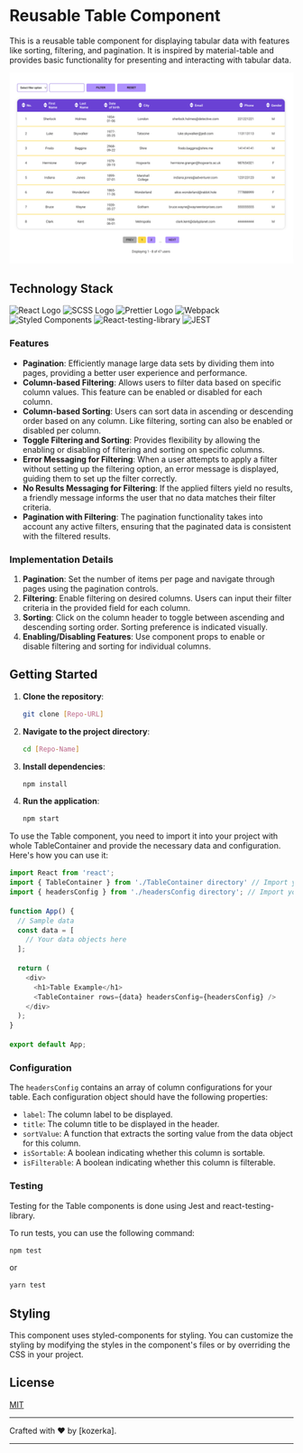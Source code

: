 
# Reusable Table Component

This is a reusable table component for displaying tabular data with features like sorting, filtering, and pagination. It is inspired by material-table and provides basic functionality for presenting and interacting with tabular data.

<p align="center">
  <img src="./src/assets/img/mock1.png" alt="Screenshot of app" width="800px">
</p>

## Technology Stack

![React Logo](https://img.shields.io/badge/React-61DAFB.svg?style=for-the-badge&logo=React&logoColor=black) ![SCSS Logo](https://img.shields.io/badge/ESLint-4B32C3.svg?style=for-the-badge&logo=ESLint&logoColor=white) ![Prettier Logo](https://img.shields.io/badge/Prettier-F7B93E.svg?style=for-the-badge&logo=Prettier&logoColor=black) ![Webpack](https://img.shields.io/badge/Webpack-8DD6F9.svg?style=for-the-badge&logo=Webpack&logoColor=black) ![Styled Components](https://img.shields.io/badge/styledcomponents-DB7093.svg?style=for-the-badge&logo=styled-components&logoColor=white) ![React-testing-library](https://img.shields.io/badge/Testing%20Library-E33332.svg?style=for-the-badge&logo=Testing-Library&logoColor=white) ![JEST](https://img.shields.io/badge/Jest-C21325.svg?style=for-the-badge&logo=Jest&logoColor=white)

### Features
- **Pagination**: Efficiently manage large data sets by dividing them into pages, providing a better user experience and performance.
- **Column-based Filtering**: Allows users to filter data based on specific column values. This feature can be enabled or disabled for each column.
- **Column-based Sorting**: Users can sort data in ascending or descending order based on any column. Like filtering, sorting can also be enabled or disabled per column.
- **Toggle Filtering and Sorting**: Provides flexibility by allowing the enabling or disabling of filtering and sorting on specific columns.
- **Error Messaging for Filtering**: When a user attempts to apply a filter without setting up the filtering option, an error message is displayed, guiding them to set up the filter correctly.
- **No Results Messaging for Filtering**: If the applied filters yield no results, a friendly message informs the user that no data matches their filter criteria.
- **Pagination with Filtering**: The pagination functionality takes into account any active filters, ensuring that the paginated data is consistent with the filtered results.

### Implementation Details
1. **Pagination**: Set the number of items per page and navigate through pages using the pagination controls.
2. **Filtering**: Enable filtering on desired columns. Users can input their filter criteria in the provided field for each column.
3. **Sorting**: Click on the column header to toggle between ascending and descending sorting order. Sorting preference is indicated visually.
4. **Enabling/Disabling Features**: Use component props to enable or disable filtering and sorting for individual columns.

## Getting Started

1. **Clone the repository**:
   ```bash
   git clone [Repo-URL]
   ```

2. **Navigate to the project directory**:
   ```bash
   cd [Repo-Name]
   ```

3. **Install dependencies**:
   ```bash
   npm install
   ```

4. **Run the application**:
   ```bash
   npm start
   ```

To use the Table component, you need to import it into your project with whole TableContainer and provide the necessary data and configuration. Here's how you can use it:

```javascript
import React from 'react';
import { TableContainer } from './TableContainer directory' // Import your table component
import { headersConfig } from './headersConfig directory'; // Import your table configuration

function App() {
  // Sample data
  const data = [
    // Your data objects here
  ];

  return (
    <div>
      <h1>Table Example</h1>
      <TableContainer rows={data} headersConfig={headersConfig} />
    </div>
  );
}

export default App;
```

### Configuration

The `headersConfig` contains an array of column configurations for your table. Each configuration object should have the following properties:

- `label`: The column label to be displayed.
- `title`: The column title to be displayed in the header.
- `sortValue`: A function that extracts the sorting value from the data object for this column.
- `isSortable`: A boolean indicating whether this column is sortable.
- `isFilterable`: A boolean indicating whether this column is filterable.

### Testing

Testing for the Table components is done using Jest and react-testing-library. 

To run tests, you can use the following command:

```bash
npm test
```

or

```bash
yarn test
```



## Styling

This component uses styled-components for styling. You can customize the styling by modifying the styles in the component's files or by overriding the CSS in your project.

## License

[MIT](https://choosealicense.com/licenses/mit/)

---

Crafted with ❤️ by [kozerka].

---
&nbsp;
